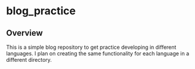 # blog_practice

## Overview

This is a simple blog repository to get practice developing in different languages. 
I plan on creating the same functionality for each language in a different directory.

